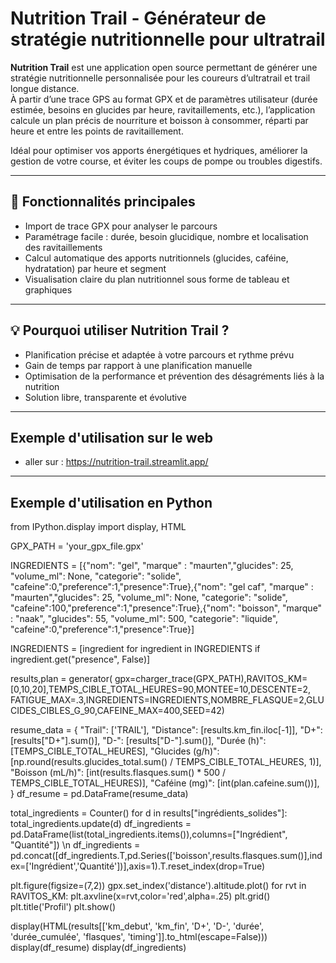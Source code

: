 # Nutrition Trail - Générateur de stratégie nutritionnelle pour ultratrail


**Nutrition Trail** est une application open source permettant de générer une stratégie nutritionnelle personnalisée pour les coureurs d’ultratrail et trail longue distance.  
À partir d’une trace GPS au format GPX et de paramètres utilisateur (durée estimée, besoins en glucides par heure, ravitaillements, etc.), l’application calcule un plan précis de nourriture et boisson à consommer, réparti par heure et entre les points de ravitaillement.  

Idéal pour optimiser vos apports énergétiques et hydriques, améliorer la gestion de votre course, et éviter les coups de pompe ou troubles digestifs.

---

## 🎯 Fonctionnalités principales

- Import de trace GPX pour analyser le parcours  
- Paramétrage facile : durée, besoin glucidique, nombre et localisation des ravitaillements  
- Calcul automatique des apports nutritionnels (glucides, caféine, hydratation) par heure et segment  
- Visualisation claire du plan nutritionnel sous forme de tableau et graphiques  

---

## 💡 Pourquoi utiliser Nutrition Trail ?

- Planification précise et adaptée à votre parcours et rythme prévu  
- Gain de temps par rapport à une planification manuelle  
- Optimisation de la performance et prévention des désagréments liés à la nutrition  
- Solution libre, transparente et évolutive  

---
## Exemple d'utilisation sur le web

- aller sur : https://nutrition-trail.streamlit.app/
  
---

## Exemple d'utilisation en Python

from IPython.display import display, HTML

GPX_PATH = 'your_gpx_file.gpx'

INGREDIENTS = [{"nom": "gel", "marque" : "maurten","glucides": 25, "volume_ml": None, "categorie": "solide", "cafeine":0,"preference":1,"presence":True},{"nom": "gel caf", "marque" : "maurten","glucides": 25, "volume_ml": None, "categorie": "solide", "cafeine":100,"preference":1,"presence":True},{"nom": "boisson", "marque" : "naak", "glucides": 55, "volume_ml": 500, "categorie": "liquide", "cafeine":0,"preference":1,"presence":True}]

INGREDIENTS = [ingredient for ingredient in INGREDIENTS if ingredient.get("presence", False)]

results,plan = generator(
gpx=charger_trace(GPX_PATH),RAVITOS_KM=[0,10,20],TEMPS_CIBLE_TOTAL_HEURES=90,MONTEE=10,DESCENTE=2,
FATIGUE_MAX=.3,INGREDIENTS=INGREDIENTS,NOMBRE_FLASQUE=2,GLUCIDES_CIBLES_G_90,CAFEINE_MAX=400,SEED=42)


resume_data = {
    "Trail": ['TRAIL'],
    "Distance": [results.km_fin.iloc[-1]],
    "D+": [results["D+"].sum()],
    "D-": [results["D-"].sum()],
    "Durée (h)": [TEMPS_CIBLE_TOTAL_HEURES],
    "Glucides (g/h)": [np.round(results.glucides_total.sum() / TEMPS_CIBLE_TOTAL_HEURES, 1)],
    "Boisson (mL/h)": [int(results.flasques.sum() * 500 / TEMPS_CIBLE_TOTAL_HEURES)],
    "Caféine (mg)": [int(plan.cafeine.sum())],
}
df_resume = pd.DataFrame(resume_data)


total_ingredients = Counter()
for d in results["ingrédients_solides"]:
    total_ingredients.update(d)
df_ingredients = pd.DataFrame(list(total_ingredients.items()),columns=["Ingrédient", "Quantité"])
\n df_ingredients = pd.concat([df_ingredients.T,pd.Series(['boisson',results.flasques.sum()],index=['Ingrédient','Quantité'])],axis=1).T.reset_index(drop=True)


plt.figure(figsize=(7,2))
gpx.set_index('distance').altitude.plot()
for rvt in RAVITOS_KM:
    plt.axvline(x=rvt,color='red',alpha=.25)
plt.grid()
plt.title('Profil')
plt.show()


display(HTML(results[['km_debut', 'km_fin', 'D+', 'D-', 'durée', 'durée_cumulée', 'flasques', 'timing']].to_html(escape=False)))
display(df_resume)
display(df_ingredients)



